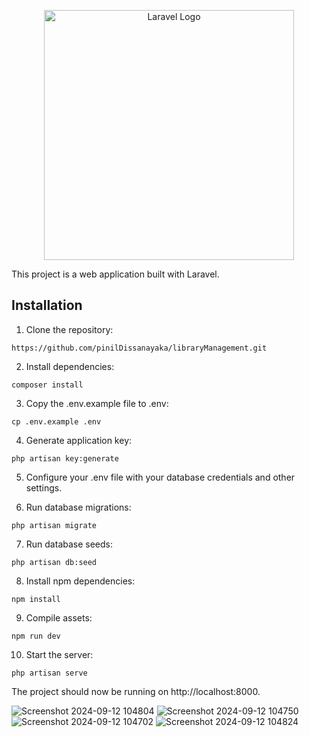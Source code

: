 <p align="center"><a href="https://laravel.com" target="_blank"><img src="https://raw.githubusercontent.com/laravel/art/master/logo-lockup/5%20SVG/2%20CMYK/1%20Full%20Color/laravel-logolockup-cmyk-red.svg" width="400" alt="Laravel Logo"></a></p>

This project is a web application built with Laravel.

## Installation

1. Clone the repository:
```
https://github.com/pinilDissanayaka/libraryManagement.git
```

2. Install dependencies:
```
composer install
```

3. Copy the .env.example file to .env:
```
cp .env.example .env
```

4. Generate application key:
```
php artisan key:generate
```

5. Configure your .env file with your database credentials and other settings.


6. Run database migrations:
```
php artisan migrate
```

7. Run database seeds:
```
php artisan db:seed
```

8. Install npm dependencies:
```
npm install
```

9. Compile assets:
```
npm run dev
```

10. Start the server:
```
php artisan serve
```
The project should now be running on http://localhost:8000.


![Screenshot 2024-09-12 104804](https://github.com/user-attachments/assets/b6258b20-44ec-4dc4-9d9f-3e3895603fcb)
![Screenshot 2024-09-12 104750](https://github.com/user-attachments/assets/844b65ef-f066-4248-b1c6-b2cc8930eae7)
![Screenshot 2024-09-12 104702](https://github.com/user-attachments/assets/1d33aa0f-95a2-4c6c-9f61-559a4b329117)
![Screenshot 2024-09-12 104824](https://github.com/user-attachments/assets/83dcc23a-dd03-4daf-b4af-c49bc057656c)

